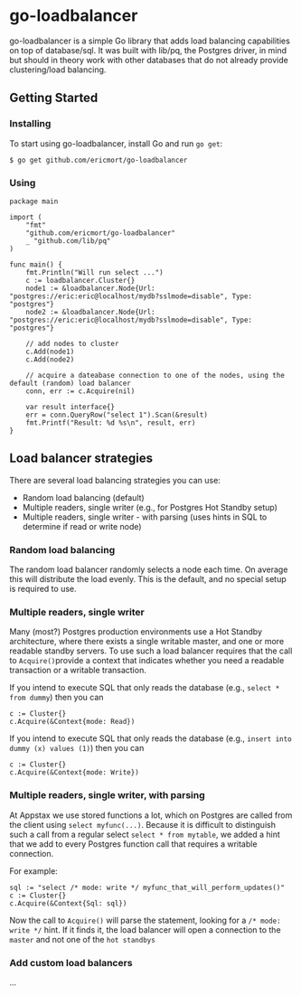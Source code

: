 # go-loadbalancer

go-loadbalancer is a simple Go library that adds load balancing capabilities on top of database/sql. It was built with lib/pq, the Postgres driver, in mind but should in theory work with other databases that do not already provide clustering/load balancing.

## Getting Started
### Installing

To start using go-loadbalancer, install Go and run `go get`:

    $ go get github.com/ericmort/go-loadbalancer

### Using

    package main

    import (
        "fmt"
        "github.com/ericmort/go-loadbalancer"
        _ "github.com/lib/pq"
    )

    func main() {
        fmt.Println("Will run select ...")
        c := loadbalancer.Cluster{}
        node1 := &loadbalancer.Node{Url: "postgres://eric:eric@localhost/mydb?sslmode=disable", Type: "postgres"}
        node2 := &loadbalancer.Node{Url: "postgres://eric:eric@localhost/mydb?sslmode=disable", Type: "postgres"}

        // add nodes to cluster
        c.Add(node1)
        c.Add(node2)

        // acquire a dateabase connection to one of the nodes, using the default (random) load balancer
        conn, err := c.Acquire(nil)

        var result interface{}
        err = conn.QueryRow("select 1").Scan(&result)
        fmt.Printf("Result: %d %s\n", result, err)
    }


## Load balancer strategies

There are several load balancing strategies you can use:

* Random load balancing (default)
* Multiple readers, single writer  (e.g., for Postgres Hot Standby setup)
* Multiple readers, single writer - with parsing (uses hints in SQL to determine if read or write node)

### Random load balancing

The random load balancer randomly selects a node each time. On average this will distribute the load evenly. This is the default, and no special setup is required to use.

### Multiple readers, single writer

Many (most?) Postgres production environments use a Hot Standby architecture, where there exists a single writable master, and one or more readable standby servers. To use such a load balancer requires that the call to `Acquire()`provide a context that indicates whether you need a readable transaction or a writable transaction.

If you intend to execute SQL that only reads the database (e.g., `select * from dummy`)  then you can 

    c := Cluster{}
    c.Acquire(&Context{mode: Read})

If you intend to execute SQL that only reads the database (e.g., `insert into dummy (x) values (1)`)  then you can 


    c := Cluster{}
    c.Acquire(&Context{mode: Write})

### Multiple readers, single writer, with parsing

At Appstax we use stored functions a lot, which on Postgres are called from the client using `select myfunc(...)`. Because it is difficult to distinguish such a call from a regular select `select * from mytable`, we added a hint that we add to every Postgres function call that requires a writable connection. 

For example:

    sql := "select /* mode: write */ myfunc_that_will_perform_updates()"
    c := Cluster{}
    c.Acquire(&Context{Sql: sql})

Now the call to `Acquire()` will parse the statement, looking for a `/* mode: write */` hint. If it finds it, the load balancer will open a connection to the `master` and not one of the `hot standbys`


### Add custom load balancers

...

